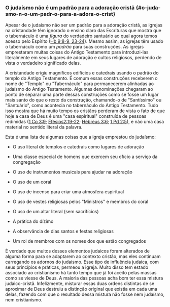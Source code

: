 ### O judaísmo não é um padrão para a adoração cristã {#o-juda-smo-n-o-um-padr-o-para-a-adora-o-crist}

Apesar de o judaísmo não ser um padrão para a adoração cristã, as igrejas na cristandade têm ignorado o ensino claro das Escrituras que mostra que o tabernáculo é uma _figura_ do verdadeiro santuário ao qual agora temos acesso pelo Espírito ([Hb 9:8-9, 23-24](http://bibliaonline.com.br/acf/hb/9/8-9,23-24)). Mesmo assim, as igrejas têm usado o tabernáculo como um _padrão_ para suas construções. As igrejas emprestaram muitas coisas do Antigo Testamento para introduzi-las literalmente em seus lugares de adoração e cultos religiosos, perdendo de vista o verdadeiro significado delas.

A cristandade erigiu magníficos edifícios e catedrais usando o padrão do templo do Antigo Testamento. É comum essas construções receberem o nome de &quot;Templo&quot; ou &quot;Tabernáculo&quot; para permanecerem alinhadas ao judaísmo do Antigo Testamento. Algumas denominações chegaram ao ponto de separar uma parte dessas construções como se fosse um lugar mais santo do que o resto da construção, chamando-o de &quot;Santíssimo&quot; ou &quot;Santuário&quot;, como acontecia no tabernáculo do Antigo Testamento. Tudo isso mostra que há muito tempo os cristãos perderam de vista o fato de que hoje a casa de Deus é uma &quot;casa espiritual&quot; construída de pessoas redimidas ([1 Co 3:9](http://bibliaonline.com.br/acf/1co/3/9); [Efésios2:19-22](http://bibliaonline.com.br/acf/ef/2/19-22); [Hebreus 3:6](http://bibliaonline.com.br/acf/hb/3/6); [1 Pd 2:5](http://bibliaonline.com.br/acf/1pe/2/5)), e não uma casa material no sentido literal da palavra.

Esta é uma lista de algumas coisas que a igreja emprestou do judaísmo:

*   O uso literal de templos e catedrais como lugares de adoração

*   Uma classe especial de homens que exercem seu ofício a serviço da congregação

*   O uso de instrumentos musicais para ajudar na adoração

*   O uso de um coral

*   O uso de incenso para criar uma atmosfera espiritual

*   O uso de vestes religiosas pelos &quot;Ministros&quot; e membros do coral

*   O uso de um altar literal (sem sacrifícios)

*   A prática do dízimo

*   A observância de dias santos e festas religiosas

*   Um rol de membros com os nomes dos que estão congregados

É verdade que muitos desses elementos judaicos foram alterados de alguma forma para se adaptarem ao contexto cristão, mas eles continuam carregando os adornos do judaísmo. Esse tipo de influência judaica, com seus princípios e práticas, permeou a igreja. Muito disso tem estado associado ao cristianismo há tanto tempo que já foi aceito pelas massas como se viesse de Deus. A maioria das pessoas acha bom ter essa mistura judaico-cristã. Infelizmente, misturar essas duas ordens distintas de se aproximar de Deus destruiu a distinção original que existia em cada uma delas, fazendo com que o resultado dessa mistura não fosse nem judaísmo, nem cristianismo.